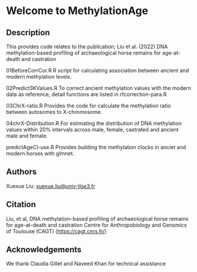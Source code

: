 # Welcome to MethylationAge

## Description
This provides code relates to the publication; Liu et al. (2022) DNA methylation-based profiling of archaeological horse remains for age-at-death and castration

01BeforeCorrCor.R 
R script for calculating association between ancient and modern methylation levels.

02Predict3KValues.R
To correct ancient methylation values with the modern data as reference, detail functions are listed in rfcorrection-para.R

03ChrX-ratio.R
Provides the code for calculate the methylation ratio between autosomes to X-chromosome.

04chrX-Distribution.R
For estimating the distribution of DNA methylation values within 20% intervals across male, female, castrated and ancient male and female.

predictAgeCI-use.R
Provides building the methylation clocks in anciet and modern horses with glmnet.

## Authors

Xuexue Liu: xuexue.liu@univ-tlse3.fr

## Citation

Liu, et al, DNA methylation-based profiling of archaeological horse remains for age-at-death and castration
Centre for Anthropobiology and Genomics of Toulouse (CAGT) (https://cagt.cnrs.fr/)

## Acknowledgements

We thank Claudia Gillet and Naveed Khan for technical assistance
